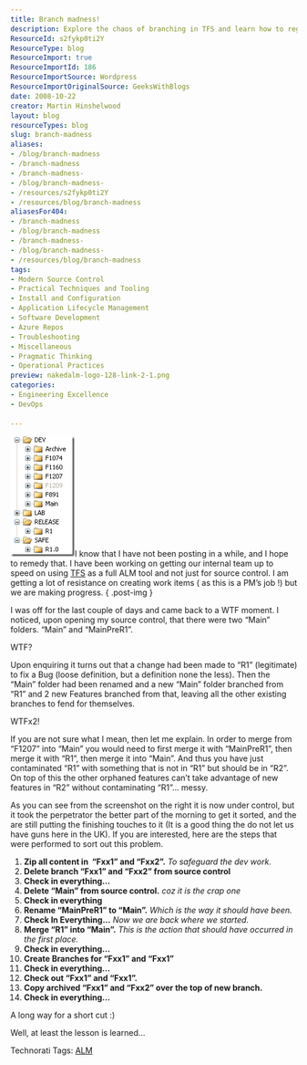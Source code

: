 ```yaml
---
title: Branch madness!
description: Explore the chaos of branching in TFS and learn how to regain control of your source code. Discover essential steps to streamline your development process!
ResourceId: s2fykp0ti2Y
ResourceType: blog
ResourceImport: true
ResourceImportId: 186
ResourceImportSource: Wordpress
ResourceImportOriginalSource: GeeksWithBlogs
date: 2008-10-22
creator: Martin Hinshelwood
layout: blog
resourceTypes: blog
slug: branch-madness
aliases:
- /blog/branch-madness
- /branch-madness
- /branch-madness-
- /blog/branch-madness-
- /resources/s2fykp0ti2Y
- /resources/blog/branch-madness
aliasesFor404:
- /branch-madness
- /blog/branch-madness
- /branch-madness-
- /blog/branch-madness-
- /resources/blog/branch-madness
tags:
- Modern Source Control
- Practical Techniques and Tooling
- Install and Configuration
- Application Lifecycle Management
- Software Development
- Azure Repos
- Troubleshooting
- Miscellaneous
- Pragmatic Thinking
- Operational Practices
preview: nakedalm-logo-128-link-2-1.png
categories:
- Engineering Excellence
- DevOps

---
```

[![image](images/WherehasMartinbeen_C9BB-image_thumb-1-2.png)](http://blog.hinshelwood.com/files/2011/05/GWB-WindowsLiveWriter-WherehasMartinbeen_C9BB-image_2.png)I know that I have not been posting in a while, and I hope to remedy that. I have been working on getting our internal team up to speed on using [TFS](http://msdn2.microsoft.com/en-us/teamsystem/aa718934.aspx "Team Foundation Server") as a full ALM tool and not just for source control. I am getting a lot of resistance on creating work items ( as this is a PM’s job !) but we are making progress.
{ .post-img }

I was off for the last couple of days and came back to a WTF moment. I noticed, upon opening my source control, that there were two “Main” folders. “Main” and “MainPreR1”.

WTF?

Upon enquiring it turns out that a change had been made to “R1” (legitimate) to fix a Bug (loose definition, but a definition none the less). Then the “Main” folder had been renamed and a new “Main” folder branched from “R1” and 2 new Features branched from that, leaving all the other existing branches to fend for themselves.

WTFx2!

If you are not sure what I mean, then let me explain. In order to merge from “F1207” into “Main” you would need to first merge it with “MainPreR1”, then merge it with “R1”, then merge it into “Main”. And thus you have just contaminated “R1” with something that is not in “R1” but should be in “R2”. On top of this the other orphaned features can’t take advantage of new features in “R2” without contaminating “R1”… messy.

As you can see from the screenshot on the right it is now under control, but it took the perpetrator the better part of the morning to get it sorted, and the are still putting the finishing touches to it (It is a good thing the do not let us have guns here in the UK). If you are interested, here are the steps that were performed to sort out this problem.

1. **Zip all content in  “Fxx1” and “Fxx2”.** _To safeguard the dev work._
2. **Delete branch “Fxx1” and “Fxx2” from source control**
3. **Check in everything…**
4. **Delete “Main” from source control.** _coz it is the crap one_
5. **Check in everything**
6. **Rename “MainPreR1” to “Main”.** _Which is the way it should have been._
7. **Check In Everything…** _Now we are back where we started._
8. **Merge “R1” into “Main”.** _This is the action that should have occurred in the first place._
9. **Check in everything…**
10. **Create Branches for “Fxx1” and “Fxx1”**
11. **Check in everything…**
12. **Check out “Fxx1” and “Fxx1”.**
13. **Copy archived “Fxx1” and “Fxx2” over the top of new branch.**
14. **Check in everything…**

A long way for a short cut :)

Well, at least the lesson is learned…

Technorati Tags: [ALM](http://technorati.com/tags/ALM)
